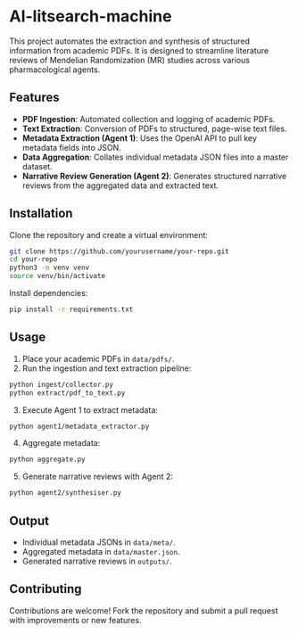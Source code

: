 # AI-litsearch-machine

This project automates the extraction and synthesis of structured information from academic PDFs. It is designed to streamline literature reviews of Mendelian Randomization (MR) studies across various pharmacological agents.

## Features
- **PDF Ingestion**: Automated collection and logging of academic PDFs.
- **Text Extraction**: Conversion of PDFs to structured, page-wise text files.
- **Metadata Extraction (Agent 1)**: Uses the OpenAI API to pull key metadata fields into JSON.
- **Data Aggregation**: Collates individual metadata JSON files into a master dataset.
- **Narrative Review Generation (Agent 2)**: Generates structured narrative reviews from the aggregated data and extracted text.

## Installation
Clone the repository and create a virtual environment:

```bash
git clone https://github.com/yourusername/your-repo.git
cd your-repo
python3 -m venv venv
source venv/bin/activate
```

Install dependencies:

```bash
pip install -r requirements.txt
```

## Usage
1. Place your academic PDFs in `data/pdfs/`.
2. Run the ingestion and text extraction pipeline:

```bash
python ingest/collector.py
python extract/pdf_to_text.py
```

3. Execute Agent 1 to extract metadata:

```bash
python agent1/metadata_extractor.py
```

4. Aggregate metadata:

```bash
python aggregate.py
```

5. Generate narrative reviews with Agent 2:

```bash
python agent2/synthesiser.py
```

## Output
- Individual metadata JSONs in `data/meta/`.
- Aggregated metadata in `data/master.json`.
- Generated narrative reviews in `outputs/`.

## Contributing
Contributions are welcome! Fork the repository and submit a pull request with improvements or new features.

